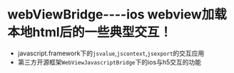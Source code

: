 # webViewBridge----ios webview加载本地html后的一些典型交互！ 
* javascript.framework下的`jsvalue`,`jscontext`,`jsexport`的交互应用</br>
* 第三方开源框架`WebViewJavascriptBridge`下的ios与h5交互的功能 </br>
